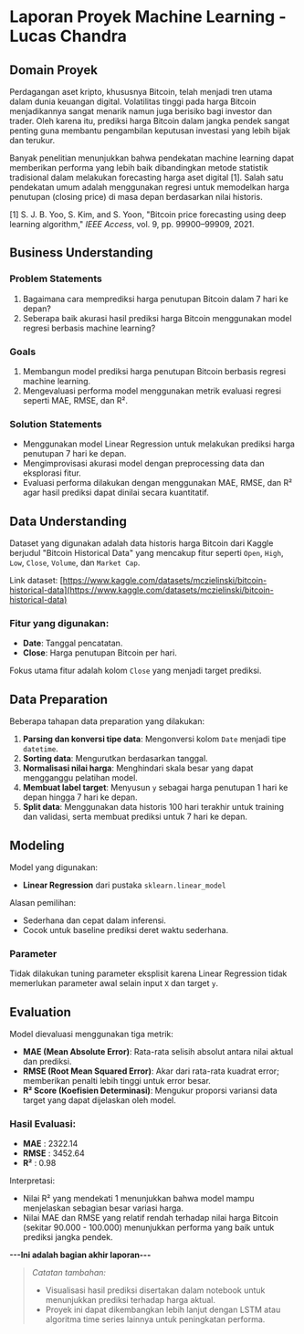 # Laporan Proyek Machine Learning - Lucas Chandra

## Domain Proyek

Perdagangan aset kripto, khususnya Bitcoin, telah menjadi tren utama dalam dunia keuangan digital. Volatilitas tinggi pada harga Bitcoin menjadikannya sangat menarik namun juga berisiko bagi investor dan trader. Oleh karena itu, prediksi harga Bitcoin dalam jangka pendek sangat penting guna membantu pengambilan keputusan investasi yang lebih bijak dan terukur.

Banyak penelitian menunjukkan bahwa pendekatan machine learning dapat memberikan performa yang lebih baik dibandingkan metode statistik tradisional dalam melakukan forecasting harga aset digital \[1]. Salah satu pendekatan umum adalah menggunakan regresi untuk memodelkan harga penutupan (closing price) di masa depan berdasarkan nilai historis.

\[1] S. J. B. Yoo, S. Kim, and S. Yoon, "Bitcoin price forecasting using deep learning algorithm," *IEEE Access*, vol. 9, pp. 99900–99909, 2021.

## Business Understanding

### Problem Statements

1. Bagaimana cara memprediksi harga penutupan Bitcoin dalam 7 hari ke depan?
2. Seberapa baik akurasi hasil prediksi harga Bitcoin menggunakan model regresi berbasis machine learning?

### Goals

1. Membangun model prediksi harga penutupan Bitcoin berbasis regresi machine learning.
2. Mengevaluasi performa model menggunakan metrik evaluasi regresi seperti MAE, RMSE, dan R².

### Solution Statements

* Menggunakan model Linear Regression untuk melakukan prediksi harga penutupan 7 hari ke depan.
* Mengimprovisasi akurasi model dengan preprocessing data dan eksplorasi fitur.
* Evaluasi performa dilakukan dengan menggunakan MAE, RMSE, dan R² agar hasil prediksi dapat dinilai secara kuantitatif.

## Data Understanding

Dataset yang digunakan adalah data historis harga Bitcoin dari Kaggle berjudul "Bitcoin Historical Data" yang mencakup fitur seperti `Open`, `High`, `Low`, `Close`, `Volume`, dan `Market Cap`.

Link dataset: [https://www.kaggle.com/datasets/mczielinski/bitcoin-historical-data](https://www.kaggle.com/datasets/mczielinski/bitcoin-historical-data)

### Fitur yang digunakan:

* **Date**: Tanggal pencatatan.
* **Close**: Harga penutupan Bitcoin per hari.

Fokus utama fitur adalah kolom `Close` yang menjadi target prediksi.

## Data Preparation

Beberapa tahapan data preparation yang dilakukan:

1. **Parsing dan konversi tipe data**: Mengonversi kolom `Date` menjadi tipe `datetime`.
2. **Sorting data**: Mengurutkan berdasarkan tanggal.
3. **Normalisasi nilai harga**: Menghindari skala besar yang dapat mengganggu pelatihan model.
4. **Membuat label target**: Menyusun `y` sebagai harga penutupan 1 hari ke depan hingga 7 hari ke depan.
5. **Split data**: Menggunakan data historis 100 hari terakhir untuk training dan validasi, serta membuat prediksi untuk 7 hari ke depan.

## Modeling

Model yang digunakan:

* **Linear Regression** dari pustaka `sklearn.linear_model`

Alasan pemilihan:

* Sederhana dan cepat dalam inferensi.
* Cocok untuk baseline prediksi deret waktu sederhana.

### Parameter

Tidak dilakukan tuning parameter eksplisit karena Linear Regression tidak memerlukan parameter awal selain input `X` dan target `y`.

## Evaluation

Model dievaluasi menggunakan tiga metrik:

* **MAE (Mean Absolute Error)**: Rata-rata selisih absolut antara nilai aktual dan prediksi.
* **RMSE (Root Mean Squared Error)**: Akar dari rata-rata kuadrat error; memberikan penalti lebih tinggi untuk error besar.
* **R² Score (Koefisien Determinasi)**: Mengukur proporsi variansi data target yang dapat dijelaskan oleh model.

### Hasil Evaluasi:

* **MAE**  : 2322.14
* **RMSE** : 3452.64
* **R²**   : 0.98

Interpretasi:

* Nilai R² yang mendekati 1 menunjukkan bahwa model mampu menjelaskan sebagian besar variasi harga.
* Nilai MAE dan RMSE yang relatif rendah terhadap nilai harga Bitcoin (sekitar 90.000 - 100.000) menunjukkan performa yang baik untuk prediksi jangka pendek.

**---Ini adalah bagian akhir laporan---**

> *Catatan tambahan:*
>
> * Visualisasi hasil prediksi disertakan dalam notebook untuk menunjukkan prediksi terhadap harga aktual.
> * Proyek ini dapat dikembangkan lebih lanjut dengan LSTM atau algoritma time series lainnya untuk peningkatan performa.

